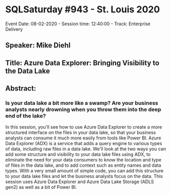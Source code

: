 # SQLSaturday #943 - St. Louis 2020
Event Date: 08-02-2020 - Session time: 12:40:00 - Track: Enterprise Delivery
## Speaker: Mike Diehl
## Title: Azure Data Explorer: Bringing Visibility to the Data Lake
## Abstract:
### Is your data lake a bit more like a swamp? Are your business analysts nearly drowning when you throw them into the deep end of the lake? 
In this session, you'll see how to use Azure Data Explorer to create a more structured interface on the files in your data lake, so that your business analysts can consume it much more easily from tools like Power BI. 
Azure Data Explorer (ADX) is a service that adds a query engine to various types of data, including raw files in a data lake. We'll look at the two ways you can add some structure and visibility to your data lake files using ADX, to eliminate the need for your data consumers to know the location and type of files in the data lake, and to add context such as entity names and data types. With a very small amount of simple code, you can add this structure to your data lake files and let the business analysts focus on the data. 
This session uses Azure Data Explorer and Azure Data Lake Storage (ADLS gen2) as well as a bit of Power BI.
